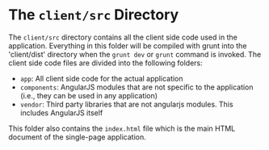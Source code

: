 The `client/src` Directory
===============

The `client/src` directory contains all the client side code used in the application. Everything in this folder will be compiled with grunt into
the 'client/dist' directory when the `grunt dev` or `grunt` command is invoked. The client side code files are divided into the following folders:

* `app`: All client side code for the actual application
* `components`: AngularJS modules that are not specific to the application (i.e., they can be used in any application)
* `vendor`: Third party libraries that are not angularjs modules. This includes AngularJS itself

This folder also contains the `index.html` file which is the main HTML document of the single-page application.